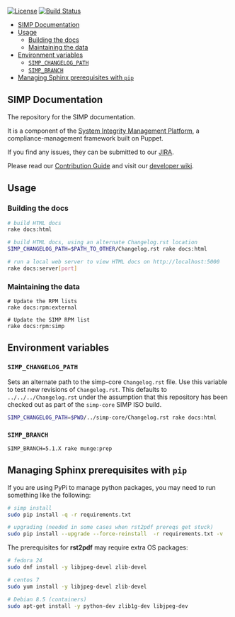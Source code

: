 [![License](http://img.shields.io/:license-apache-blue.svg)](http://www.apache.org/licenses/LICENSE-2.0.html) [![Build Status](https://travis-ci.org/simp/simp-doc.svg)](https://travis-ci.org/simp/simp-doc)


* [SIMP Documentation](#simp-documentation)
* [Usage](#usage)
  * [Building the docs](#building-the-docs)
  * [Maintaining the data](#maintaining-the-data)
* [Environment variables](#environment-variables)
  * [`SIMP_CHANGELOG_PATH`](#simp_changelog_path)
  * [`SIMP_BRANCH`](#simp_version)
* [Managing Sphinx prerequisites with `pip`](#managing-sphinx-prerequisites-with-pip)

## SIMP Documentation

The repository for the SIMP documentation.

It is a component of the [System Integrity Management Platform](https://github.com/NationalSecurityAgency/SIMP), a compliance-management framework built on Puppet.

If you find any issues, they can be submitted to our [JIRA](https://simp-project.atlassian.net/).

Please read our [Contribution Guide](https://simp-project.atlassian.net/wiki/display/SD/Contributing+to+SIMP) and visit our [developer wiki](https://simp-project.atlassian.net/wiki/display/SD/SIMP+Development+Home).


## Usage

### Building the docs
```bash
# build HTML docs
rake docs:html

# build HTML docs, using an alternate Changelog.rst location
SIMP_CHANGELOG_PATH=$PATH_TO_OTHER/Changelog.rst rake docs:html

# run a local web server to view HTML docs on http://localhost:5000
rake docs:server[port]
```

### Maintaining the data
```
# Update the RPM lists
rake docs:rpm:external

# Update the SIMP RPM list
rake docs:rpm:simp
```


## Environment variables

### `SIMP_CHANGELOG_PATH`

Sets an alternate path to the simp-core `Changelog.rst` file.  Use this variable to test new revisions of `Changelog.rst`.  This defaults to `../../../Changelog.rst` under the assumption that this repository has been checked out as part of the `simp-core` SIMP ISO build.

```bash
SIMP_CHANGELOG_PATH=$PWD/../simp-core/Changelog.rst rake docs:html
```

### `SIMP_BRANCH`

`SIMP_BRANCH=5.1.X rake munge:prep`

## Managing Sphinx prerequisites with `pip`

If you are using PyPi to manage python packages, you may need to run something like the following:

```bash
# simp install
sudo pip install -q -r requirements.txt

# upgrading (needed in some cases when rst2pdf prereqs get stuck)
sudo pip install --upgrade --force-reinstall  -r requirements.txt -v
```

The prerequisites for **rst2pdf** may require extra OS packages:

```bash
# fedora 24
sudo dnf install -y libjpeg-devel zlib-devel

# centos 7
sudo yum install -y libjpeg-devel zlib-devel

# Debian 8.5 (containers)
sudo apt-get install -y python-dev zlib1g-dev libjpeg-dev

```
